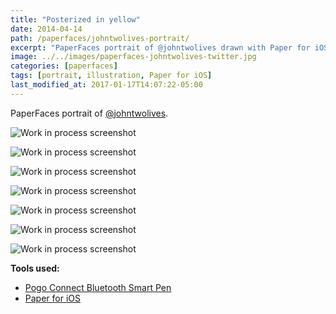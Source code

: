 ```yaml
---
title: "Posterized in yellow"
date: 2014-04-14
path: /paperfaces/johntwolives-portrait/
excerpt: "PaperFaces portrait of @johntwolives drawn with Paper for iOS on an iPad."
image: ../../images/paperfaces-johntwolives-twitter.jpg
categories: [paperfaces]
tags: [portrait, illustration, Paper for iOS]
last_modified_at: 2017-01-17T14:07:22-05:00
---
```


PaperFaces portrait of [@johntwolives](https://twitter.com/johntwolives).

![Work in process screenshot](../../images/paperfaces-johntwolives-process-1-lg.jpg)

![Work in process screenshot](../../images/paperfaces-johntwolives-process-2-lg.jpg)

![Work in process screenshot](../../images/paperfaces-johntwolives-process-3-lg.jpg)

![Work in process screenshot](../../images/paperfaces-johntwolives-process-4-lg.jpg)

![Work in process screenshot](../../images/paperfaces-johntwolives-process-5-lg.jpg)

![Work in process screenshot](../../images/paperfaces-johntwolives-process-6-lg.jpg)

![Work in process screenshot](../../images/paperfaces-johntwolives-process-7-lg.jpg)

**Tools used:**

- [Pogo Connect Bluetooth Smart Pen](https://www.amazon.com/gp/product/B009K448L4/ref=as_li_ss_tl?ie=UTF8&camp=1789&creative=390957&creativeASIN=B009K448L4&linkCode=as2&tag=mademist-20)
- [Paper for iOS](https://paper.bywetransfer.com/)
